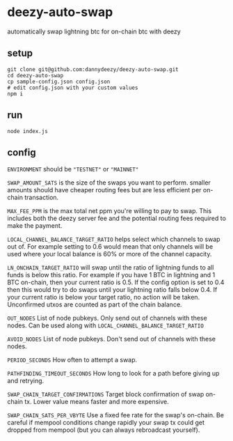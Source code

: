 # deezy-auto-swap
automatically swap lightning btc for on-chain btc with deezy

## setup
```
git clone git@github.com:dannydeezy/deezy-auto-swap.git
cd deezy-auto-swap
cp sample-config.json config.json
# edit config.json with your custom values
npm i
```

## run
```
node index.js
```

## config
`ENVIRONMENT` should be `"TESTNET"` or `"MAINNET"`

`SWAP_AMOUNT_SATS` is the size of the swaps you want to perform. smaller amounts should have cheaper routing fees but are less efficient per on-chain transaction.

`MAX_FEE_PPM` is the max total net ppm you're willing to pay to swap. This includes both the deezy server fee and the potential routing fees required to make the payment.

`LOCAL_CHANNEL_BALANCE_TARGET_RATIO` helps select which channels to swap out of. For example setting to 0.6 would mean that only channels will be used where your local balance is 60% or more of the channel capacity.

`LN_ONCHAIN_TARGET_RATIO` will swap until the ratio of lightning funds to all funds is below this ratio. For example if you have 1 BTC in lightning and 1 BTC on-chain, then your current ratio is 0.5. If the config option is set to 0.4 then this would try to do swaps until your lightning ratio falls below 0.4. If your current ratio is below your target ratio, no action will be taken. Unconfirmed utxos are counted as part of the chain balance.

`OUT_NODES` List of node pubkeys. Only send out of channels with these nodes. Can be used along with `LOCAL_CHANNEL_BALANCE_TARGET_RATIO` 

`AVOID_NODES` List of node pubkeys. Don't send out of channels with these nodes.

`PERIOD_SECONDS` How often to attempt a swap.

`PATHFINDING_TIMEOUT_SECONDS` How long to look for a path before giving up and retrying.

`SWAP_CHAIN_TARGET_CONFIRMATIONS` Target block confirmation of swap on-chain tx. Lower value means faster and more expensive. 

`SWAP_CHAIN_SATS_PER_VBYTE` Use a fixed fee rate for the swap's on-chain. Be careful if mempool conditions change rapidly your swap tx could get dropped from mempool (but you can always rebroadcast yourself). 